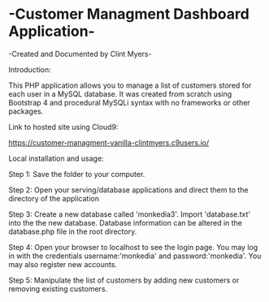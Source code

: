 # -Customer Managment Dashboard Application-
-Created and Documented by Clint Myers-

Introduction:

  This PHP application allows you to manage a list of customers stored for each user in a MySQL database. It was created from scratch using Bootstrap 4 and procedural MySQLi syntax with no frameworks or other packages.

Link to hosted site using Cloud9:

https://customer-managment-vanilla-clintmyers.c9users.io/

Local installation and usage:

  Step 1: Save the folder to your computer.

  Step 2: Open your serving/database applications and direct them to the directory of the application

  Step 3: Create a new database called 'monkedia3'. Import 'database.txt' into the the new database.
  Database information can be altered in the database.php file in the root directory.

  Step 4: Open your browser to localhost to see the login page.
  You may log in with the credentials username:'monkedia' and password:'monkedia'.
  You may also register new accounts.

  Step 5: Manipulate the list of customers by adding new customers or removing existing customers.

